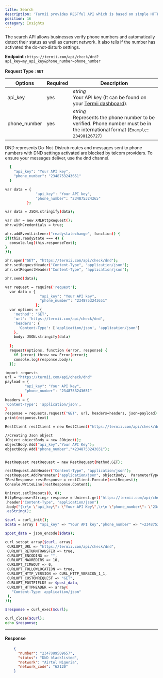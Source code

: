```yaml
---
title: Search
description: 'Termii provides RESTful API which is based on simple HTTP POST/GET requests. Our API lets you create, send, and verify messages, as well as, track your delivery statistics.'
position: 16
category: Insights
---
```


The search API allows businesses verify phone numbers and automatically detect their status as well as current network. It also tells if the number has activated the do-not-disturb settings.

<b>Endpoint : </b>
`
https://termii.com/api/check/dnd?api_key=my_api_key&phone_number=phone_number
`<br> <br> <b>Request Type : </b> **`GET`**

Options | Required | Description |
--- | --- | --- |
api_key | yes |*string*<br> Your API key (It can be found on your <a href="https://accounts.termii.com/#/" target="_blank" style="text-decoration:underline; cursor:pointer">Termii dashboard</a>). | 
phone_number | yes |*string*<br>Represents the phone number to be verified. Phone number must be in the international format (`Example: 23490126727`)   | 


<alert>DND represents Do-Not-Distrub routes and messages sent to phone numbers with DND settings activated are blocked by telcom providers. 
To ensure your messages deliver, use the dnd channel.</alert>

<code-group>
   <code-block label="JSON" active>

  ```bash
    {
      "api_key": "Your API key",
      "phone_number": "2348753243651"
    }
  ```

  </code-block>
  <code-block label="JavaScript">

  ```bash
 var data = {
                "api_key": "Your API key",
                "phone_number": "234875324365"
            };

var data = JSON.stringify(data);

var xhr = new XMLHttpRequest();
xhr.withCredentials = true;

xhr.addEventListener("readystatechange", function() {
  if(this.readyState === 4) {
    console.log(this.responseText);
  }
});

xhr.open("GET", "https://termii.com/api/check/dnd");
xhr.setRequestHeader("Content-Type", "application/json");
xhr.setRequestHeader("Content-Type", "application/json");

xhr.send(data);

  ```

  </code-block>
 <code-block label="NodeJs" >

  ```bash
 var request = require('request');
    var data = {
                  "api_key": "Your API key",
                  "phone_number": "2348753243651"
                };
    var options = {
      'method': 'GET',
      'url': 'https://termii.com/api/check/dnd',
      'headers': {
        'Content-Type': ['application/json', 'application/json']
      },
      body: JSON.stringify(data)
    
    };
    request(options, function (error, response) { 
      if (error) throw new Error(error);
      console.log(response.body);
    });

  ```

  </code-block>
 <code-block label="Python" >

  ```bash
import requests
url = "https://termii.com/api/check/dnd"
payload = {
           "api_key": "Your API key",
           "phone_number": "2348753243651"
         }
headers = {
  'Content-Type': 'application/json',
}
response = requests.request("GET", url, headers=headers, json=payload)
print(response.text)
   ```
  </code-block>

<code-block label="C#" >

  ```bash
RestClient restClient = new RestClient("https://termii.com/api/check/dnd");

//Creating Json object
JObject objectBody = new JObject();
objectBody.Add("api_key","Your API Key");
objectBody.Add("phone_number","+2348753243651");


RestRequest restRequest = new RestRequest(Method.GET);

restRequest.AddHeader("Content-Type", "application/json");
restRequest.AddParameter("application/json", objectBody,  ParameterType.RequestBody);
IRestResponse restResponse = restClient.Execute(restRequest);
Console.WriteLine(restResponse.Content);
   ```
  </code-block>
<code-block label="Java" >

  ```bash
 Unirest.setTimeouts(0, 0);
HttpResponse<String> response = Unirest.get("https://termii.com/api/check/dnd")
  .header("Content-Type", "application/json")
  .body("{\r\n \"api_key\": \"Your API Key\",\r\n \"phone_number\": \"2348753243651\"\r\n }")
  .asString();

  ```
  </code-block>
<code-block label="PHP" >

  ```bash
$curl = curl_init();
$data = array ( "api_key" => "Your API key","phone_number" => "+2348753243651",);
 
 $post_data = json_encode($data);
 
 curl_setopt_array($curl, array(
   CURLOPT_URL => "https://termii.com/api/check/dnd",
   CURLOPT_RETURNTRANSFER => true,
   CURLOPT_ENCODING => "",
   CURLOPT_MAXREDIRS => 10,
   CURLOPT_TIMEOUT => 0,
   CURLOPT_FOLLOWLOCATION => true,
   CURLOPT_HTTP_VERSION => CURL_HTTP_VERSION_1_1,
   CURLOPT_CUSTOMREQUEST => "GET",
   CURLOPT_POSTFIELDS => $post_data,
   CURLOPT_HTTPHEADER => array(
     "Content-Type: application/json"
   ),
 ));
 
 $response = curl_exec($curl);
 
 curl_close($curl);
 echo $response;


  ```
  </code-block>
</code-group>


<hr />



#### Response

```JSON
    {
      "number": "2347089509657",
      "status": "DND blacklisted",
      "network": "Airtel Nigeria",
      "network_code": "62120"
    }   
```
